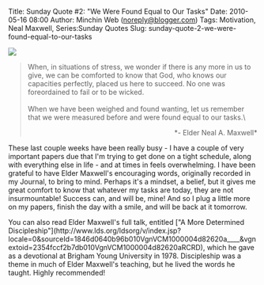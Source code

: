 Title: Sunday Quote #2: "We Were Found Equal to Our Tasks"
Date: 2010-05-16 08:00
Author: Minchin Web (noreply@blogger.com)
Tags: Motivation, Neal Maxwell, Series:Sunday Quotes
Slug: sunday-quote-2-we-were-found-equal-to-our-tasks

![](http://1.bp.blogspot.com/_fWUoqQ2t4Js/S-zcSqn4ZjI/AAAAAAAABUQ/j8ihV6hN7Pk/s1600/Neil+A+Maxwell.jpg)

> When, in situations of stress, we wonder if there is any more in us to
> give, we can be comforted to know that God, who knows our capacities
> perfectly, placed us here to succeed. No one was foreordained to fail
> or to be wicked.\
> \
> When we have been weighed and found wanting, let us remember that we
> were measured before and were found equal to our tasks.\
>
> </p>
> <div align="right">
>
> </p>
> <p>
> *- Elder Neal A. Maxwell*
>
> </div>
>
> </p>
> <p>

</p>
<div style="clear: both;">

</p>
<p>

</div>

</p>
These last couple weeks have been really busy - I have a couple of very
important papers due that I'm trying to get done on a tight schedule,
along with everything else in life - and at times in feels overwhelming.
I have been grateful to have Elder Maxwell's encouraging words,
originally recorded in my Journal, to bring to mind. Perhaps it's a
mindset, a belief, but it gives me great comfort to know that whatever
my tasks are today, they are not insurmountable! Success can, and will
be, mine! And so I plug a little more on my papers, finish the day with
a smile, and will be back at it tomorrow.

</p>
You can also read Elder Maxwell's full talk, entitled ["A More
Determined
Discipleship"](http://www.lds.org/ldsorg/v/index.jsp?locale=0&sourceId=1846d0640b96b010VgnVCM1000004d82620a____&vgnextoid=2354fccf2b7db010VgnVCM1000004d82620aRCRD),
which he gave as a devotional at Brigham Young University in 1978.
Discipleship was a theme in much of Elder Maxwell's teaching, but he
lived the words he taught. Highly recommended!

</p>

